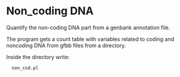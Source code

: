 # Non_coding DNA

Quantify the non-coding DNA part from a genbank annotation file.

The program gets a count table with variables related to coding and noncoding DNA from gfbb files from a directory.  

Inside the directory write: 

      non_cod.pl
		

